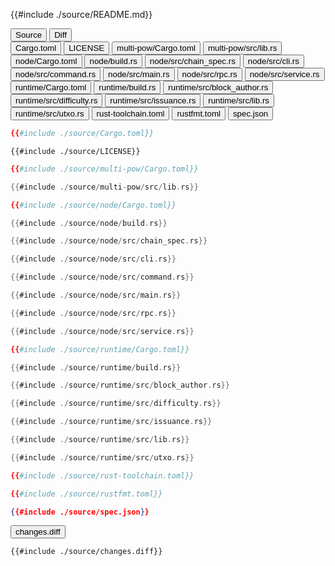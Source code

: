 
<div class="content-row">
<div class="content-col">

{{#include ./source/README.md}}

</div>
<div class="content-col">

<div class="tab">
  <button class="maintab tablinks active" onclick="switchMainTab(event, 'Source')">Source</button>
  <button class="maintab tablinks" onclick="switchMainTab(event, 'Diff')">Diff</button>
</div>

<div id="Source" class="maintab tabcontent active">

<div class="tab">
<button class="subtab tablinks file-source file-added active" onclick="switchSubTab(event, 'Cargo.toml')" data-id="Cargo.toml">Cargo.toml</button>
<button class="subtab tablinks file-source file-added" onclick="switchSubTab(event, 'LICENSE')" data-id="LICENSE">LICENSE</button>
<button class="subtab tablinks file-source file-added" onclick="switchSubTab(event, 'multi-pow/Cargo.toml')" data-id="multi-pow/Cargo.toml">multi-pow/Cargo.toml</button>
<button class="subtab tablinks file-source file-added" onclick="switchSubTab(event, 'multi-pow/src/lib.rs')" data-id="multi-pow/src/lib.rs">multi-pow/src/lib.rs</button>
<button class="subtab tablinks file-source file-added" onclick="switchSubTab(event, 'node/Cargo.toml')" data-id="node/Cargo.toml">node/Cargo.toml</button>
<button class="subtab tablinks file-source file-added" onclick="switchSubTab(event, 'node/build.rs')" data-id="node/build.rs">node/build.rs</button>
<button class="subtab tablinks file-source file-added" onclick="switchSubTab(event, 'node/src/chain_spec.rs')" data-id="node/src/chain_spec.rs">node/src/chain_spec.rs</button>
<button class="subtab tablinks file-source file-added" onclick="switchSubTab(event, 'node/src/cli.rs')" data-id="node/src/cli.rs">node/src/cli.rs</button>
<button class="subtab tablinks file-source file-added" onclick="switchSubTab(event, 'node/src/command.rs')" data-id="node/src/command.rs">node/src/command.rs</button>
<button class="subtab tablinks file-source file-added" onclick="switchSubTab(event, 'node/src/main.rs')" data-id="node/src/main.rs">node/src/main.rs</button>
<button class="subtab tablinks file-source file-added" onclick="switchSubTab(event, 'node/src/rpc.rs')" data-id="node/src/rpc.rs">node/src/rpc.rs</button>
<button class="subtab tablinks file-source file-added" onclick="switchSubTab(event, 'node/src/service.rs')" data-id="node/src/service.rs">node/src/service.rs</button>
<button class="subtab tablinks file-source file-added" onclick="switchSubTab(event, 'runtime/Cargo.toml')" data-id="runtime/Cargo.toml">runtime/Cargo.toml</button>
<button class="subtab tablinks file-source file-added" onclick="switchSubTab(event, 'runtime/build.rs')" data-id="runtime/build.rs">runtime/build.rs</button>
<button class="subtab tablinks file-source file-added" onclick="switchSubTab(event, 'runtime/src/block_author.rs')" data-id="runtime/src/block_author.rs">runtime/src/block_author.rs</button>
<button class="subtab tablinks file-source file-added" onclick="switchSubTab(event, 'runtime/src/difficulty.rs')" data-id="runtime/src/difficulty.rs">runtime/src/difficulty.rs</button>
<button class="subtab tablinks file-source file-added" onclick="switchSubTab(event, 'runtime/src/issuance.rs')" data-id="runtime/src/issuance.rs">runtime/src/issuance.rs</button>
<button class="subtab tablinks file-source file-added" onclick="switchSubTab(event, 'runtime/src/lib.rs')" data-id="runtime/src/lib.rs">runtime/src/lib.rs</button>
<button class="subtab tablinks file-source file-added" onclick="switchSubTab(event, 'runtime/src/utxo.rs')" data-id="runtime/src/utxo.rs">runtime/src/utxo.rs</button>
<button class="subtab tablinks file-source file-added" onclick="switchSubTab(event, 'rust-toolchain.toml')" data-id="rust-toolchain.toml">rust-toolchain.toml</button>
<button class="subtab tablinks file-source file-added" onclick="switchSubTab(event, 'rustfmt.toml')" data-id="rustfmt.toml">rustfmt.toml</button>
<button class="subtab tablinks file-source file-added" onclick="switchSubTab(event, 'spec.json')" data-id="spec.json">spec.json</button>
</div>
<div id="source/Cargo.toml" class="subtab tabcontent active" data-id="Cargo.toml">

```toml
{{#include ./source/Cargo.toml}}
```

</div>

<div id="source/LICENSE" class="subtab tabcontent" data-id="LICENSE">

```text
{{#include ./source/LICENSE}}
```

</div>

<div id="source/multi-pow/Cargo.toml" class="subtab tabcontent" data-id="multi-pow/Cargo.toml">

```toml
{{#include ./source/multi-pow/Cargo.toml}}
```

</div>

<div id="source/multi-pow/src/lib.rs" class="subtab tabcontent" data-id="multi-pow/src/lib.rs">

```rust
{{#include ./source/multi-pow/src/lib.rs}}
```

</div>

<div id="source/node/Cargo.toml" class="subtab tabcontent" data-id="node/Cargo.toml">

```toml
{{#include ./source/node/Cargo.toml}}
```

</div>

<div id="source/node/build.rs" class="subtab tabcontent" data-id="node/build.rs">

```rust
{{#include ./source/node/build.rs}}
```

</div>

<div id="source/node/src/chain_spec.rs" class="subtab tabcontent" data-id="node/src/chain_spec.rs">

```rust
{{#include ./source/node/src/chain_spec.rs}}
```

</div>

<div id="source/node/src/cli.rs" class="subtab tabcontent" data-id="node/src/cli.rs">

```rust
{{#include ./source/node/src/cli.rs}}
```

</div>

<div id="source/node/src/command.rs" class="subtab tabcontent" data-id="node/src/command.rs">

```rust
{{#include ./source/node/src/command.rs}}
```

</div>

<div id="source/node/src/main.rs" class="subtab tabcontent" data-id="node/src/main.rs">

```rust
{{#include ./source/node/src/main.rs}}
```

</div>

<div id="source/node/src/rpc.rs" class="subtab tabcontent" data-id="node/src/rpc.rs">

```rust
{{#include ./source/node/src/rpc.rs}}
```

</div>

<div id="source/node/src/service.rs" class="subtab tabcontent" data-id="node/src/service.rs">

```rust
{{#include ./source/node/src/service.rs}}
```

</div>

<div id="source/runtime/Cargo.toml" class="subtab tabcontent" data-id="runtime/Cargo.toml">

```toml
{{#include ./source/runtime/Cargo.toml}}
```

</div>

<div id="source/runtime/build.rs" class="subtab tabcontent" data-id="runtime/build.rs">

```rust
{{#include ./source/runtime/build.rs}}
```

</div>

<div id="source/runtime/src/block_author.rs" class="subtab tabcontent" data-id="runtime/src/block_author.rs">

```rust
{{#include ./source/runtime/src/block_author.rs}}
```

</div>

<div id="source/runtime/src/difficulty.rs" class="subtab tabcontent" data-id="runtime/src/difficulty.rs">

```rust
{{#include ./source/runtime/src/difficulty.rs}}
```

</div>

<div id="source/runtime/src/issuance.rs" class="subtab tabcontent" data-id="runtime/src/issuance.rs">

```rust
{{#include ./source/runtime/src/issuance.rs}}
```

</div>

<div id="source/runtime/src/lib.rs" class="subtab tabcontent" data-id="runtime/src/lib.rs">

```rust
{{#include ./source/runtime/src/lib.rs}}
```

</div>

<div id="source/runtime/src/utxo.rs" class="subtab tabcontent" data-id="runtime/src/utxo.rs">

```rust
{{#include ./source/runtime/src/utxo.rs}}
```

</div>

<div id="source/rust-toolchain.toml" class="subtab tabcontent" data-id="rust-toolchain.toml">

```toml
{{#include ./source/rust-toolchain.toml}}
```

</div>

<div id="source/rustfmt.toml" class="subtab tabcontent" data-id="rustfmt.toml">

```toml
{{#include ./source/rustfmt.toml}}
```

</div>

<div id="source/spec.json" class="subtab tabcontent" data-id="spec.json">

```json
{{#include ./source/spec.json}}
```

</div>



</div>

<div id="Diff" class="maintab tabcontent">


<div class="tab">
	<button class="difftab tablinks active" onclick="switchDiff(event, 'changes.diff')" data-id="changes.diff">changes.diff</button>
</div>
<div id="changes.diff" class="difftab tabcontent active" data-id="changes.diff">

```diff
{{#include ./source/changes.diff}}
```

</div>

</div>

</div>
</div>
